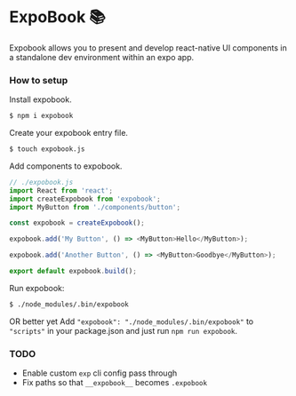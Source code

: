 # ExpoBook 📚

Expobook allows you to present and develop react-native UI components in a standalone dev environment within an expo app.

### How to setup

Install expobook.

```sh
$ npm i expobook
```

Create your expobook entry file.

```sh
$ touch expobook.js
```

Add components to expobook.

```js
// ./expobook.js
import React from 'react';
import createExpobook from 'expobook';
import MyButton from './components/button';

const expobook = createExpobook();

expobook.add('My Button', () => <MyButton>Hello</MyButton>);

expobook.add('Another Button', () => <MyButton>Goodbye</MyButton>);

export default expobook.build();
```

Run expobook:

```sh
$ ./node_modules/.bin/expobook
```

OR better yet Add `"expobook": "./node_modules/.bin/expobook"` to `"scripts"` in your package.json and just run `npm run expobook`.

### TODO

* Enable custom `exp` cli config pass through
* Fix paths so that `__expobook__` becomes `.expobook`
